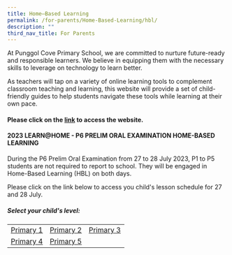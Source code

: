 ```yaml
---
title: Home–Based Learning
permalink: /for-parents/Home-Based-Learning/hbl/
description: ""
third_nav_title: For Parents
---
```

At Punggol Cove Primary School, we are committed to nurture&nbsp;future-ready and responsible learners. We&nbsp;believe in equipping them with the necessary skills to leverage on technology to learn better.  

As teachers will tap on a variety of&nbsp;online learning tools to complement classroom teaching and learning, this website will provide a set of child-friendly guides to help students navigate these tools while learning at their own pace.

<h4>Please click on the <a href="https://sites.google.com/moe.edu.sg/pcps-techforlearning/home" target="_blank">link</a> to access the website.</h4>

<h4> 2023 LEARN@HOME - P6 PRELIM ORAL EXAMINATION HOME-BASED LEARNING</h4>

During the P6 Prelim Oral Examination from 27 to 28 July 2023, P1 to P5 students are not required to report to school. They will be engaged in Home-Based Learning (HBL) on both days.

Please click on the link below to access you child's lesson schedule for 27 and 28 July.

<h5>Select your child's level:</h5>

<table>
	<tbody><tr>
		<td><a target="_blank" href="/for-parents/home-based-learning/p1/">Primary 1</a></td>
		<td><a target="_blank" href="/for-parents/home-based-learning/p2/">Primary 2</a></td>
		<td><a target="_blank" href="/for-parents/home-based-learning/p3/">Primary 3</a></td>
	</tr> 
		<tr>
		<td><a target="_blank" href="/for-parents/home-based-learning/p4/">Primary 4</a></td>
		<td><a target="_blank" href="/for-parents/home-based-learning/p5/">Primary 5</a></td>
	</tr> 
</tbody></table>